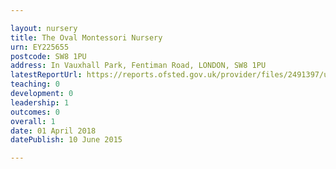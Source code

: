 ```yaml
---

layout: nursery
title: The Oval Montessori Nursery
urn: EY225655
postcode: SW8 1PU
address: In Vauxhall Park, Fentiman Road, LONDON, SW8 1PU
latestReportUrl: https://reports.ofsted.gov.uk/provider/files/2491397/urn/EY225655.pdf
teaching: 0
development: 0
leadership: 1
outcomes: 0
overall: 1
date: 01 April 2018 
datePublish: 10 June 2015

---
```

